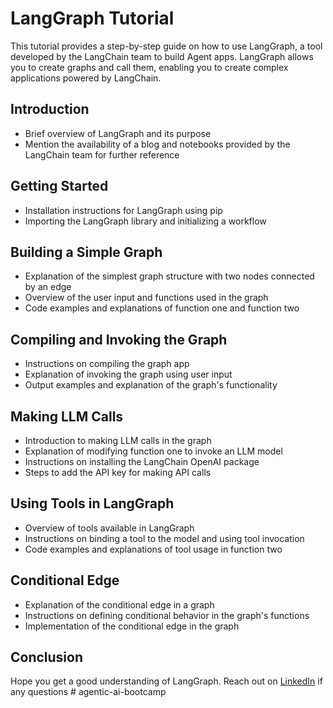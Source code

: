 
# LangGraph Tutorial

This tutorial provides a step-by-step guide on how to use LangGraph, a tool developed by the LangChain team to build Agent apps. LangGraph allows you to create graphs and call them, enabling you to create complex applications powered by LangChain.

## Introduction
- Brief overview of LangGraph and its purpose
- Mention the availability of a blog and notebooks provided by the LangChain team for further reference

## Getting Started
- Installation instructions for LangGraph using pip
- Importing the LangGraph library and initializing a workflow

## Building a Simple Graph
- Explanation of the simplest graph structure with two nodes connected by an edge
- Overview of the user input and functions used in the graph
- Code examples and explanations of function one and function two

## Compiling and Invoking the Graph
- Instructions on compiling the graph app
- Explanation of invoking the graph using user input
- Output examples and explanation of the graph's functionality

## Making LLM Calls
- Introduction to making LLM calls in the graph
- Explanation of modifying function one to invoke an LLM model
- Instructions on installing the LangChain OpenAI package
- Steps to add the API key for making API calls

## Using Tools in LangGraph
- Overview of tools available in LangGraph
- Instructions on binding a tool to the model and using tool invocation
- Code examples and explanations of tool usage in function two

## Conditional Edge
- Explanation of the conditional edge in a graph
- Instructions on defining conditional behavior in the graph's functions
- Implementation of the conditional edge in the graph

## Conclusion

Hope you get a good understanding of LangGraph. Reach out on [LinkedIn](https://www.linkedin.com/in/devhammad0) if any questions
#   a g e n t i c - a i - b o o t c a m p  
 